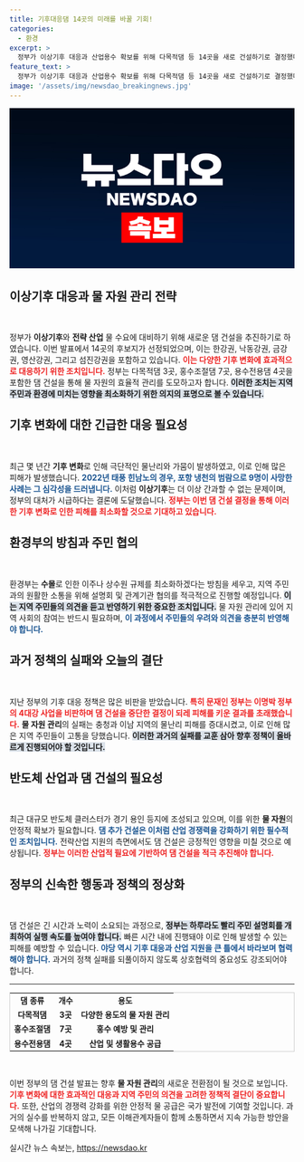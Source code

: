 ```yaml
---
title: 기후대응댐 14곳의 미래를 바꿀 기회!
categories:
  - 환경
excerpt: >
  정부가 이상기후 대응과 산업용수 확보를 위해 다목적댐 등 14곳을 새로 건설하기로 결정했다. 기후 변화로 인한 피해를 줄이기 위한 시급한 조치로, 과거 정책의 오류를 바로잡는 기회로 평가된다.
feature_text: >
  정부가 이상기후 대응과 산업용수 확보를 위해 다목적댐 등 14곳을 새로 건설하기로 결정했다. 기후 변화로 인한 피해를 줄이기 위한 시급한 조치로, 과거 정책의 오류를 바로잡는 기회로 평가된다.
image: '/assets/img/newsdao_breakingnews.jpg'
---
```


<p><img src="/assets/img/newsdao_breakingnews.jpg" alt="koreaapp 속보" /></p>

<h2 data-ke-size="size26">이상기후 대응과 물 자원 관리 전략</h2>

<p data-ke-size="size16">&nbsp;</p>

<p>정부가 <strong>이상기후</strong>와 <strong>전략 산업</strong> 물 수요에 대비하기 위해 새로운 댐 건설을 추진하기로 하였습니다. 이번 발표에서 14곳의 후보지가 선정되었으며, 이는 한강권, 낙동강권, 금강권, 영산강권, 그리고 섬진강권을 포함하고 있습니다. <b><span style="color: #ee2323;">이는 다양한 기후 변화에 효과적으로 대응하기 위한 조치입니다.</span></b> 정부는 다목적댐 3곳, 홍수조절댐 7곳, 용수전용댐 4곳을 포함한 댐 건설을 통해 물 자원의 효율적 관리를 도모하고자 합니다. <b><span style="background-color: #21538527;">이러한 조치는 지역 주민과 환경에 미치는 영향을 최소화하기 위한 의지의 표명으로 볼 수 있습니다.</span></b> </p>

<h2 data-ke-size="size26">기후 변화에 대한 긴급한 대응 필요성</h2>

<p data-ke-size="size16">&nbsp;</p>

<p>최근 몇 년간 <strong>기후 변화</strong>로 인해 극단적인 물난리와 가뭄이 발생하였고, 이로 인해 많은 피해가 발생했습니다. <b><span style="color: #1a5490;">2022년 태풍 힌남노의 경우, 포항 냉천의 범람으로 9명이 사망한 사례는 그 심각성을 드러냅니다.</span></b> 이처럼 <strong>이상기후</strong>는 더 이상 간과할 수 없는 문제이며, 정부의 대처가 시급하다는 결론에 도달했습니다. <b><span style="color: #ee2323;">정부는 이번 댐 건설 결정을 통해 이러한 기후 변화로 인한 피해를 최소화할 것으로 기대하고 있습니다.</span></b> </p>

<h2 data-ke-size="size26">환경부의 방침과 주민 협의</h2>

<p data-ke-size="size16">&nbsp;</p>

<p>환경부는 <strong>수몰</strong>로 인한 이주나 상수원 규제를 최소화하겠다는 방침을 세우고, 지역 주민과의 원활한 소통을 위해 설명회 및 관계기관 협의를 적극적으로 진행할 예정입니다. <b><span style="background-color: #21538527;">이는 지역 주민들의 의견을 듣고 반영하기 위한 중요한 조치입니다.</span></b> 물 자원 관리에 있어 지역 사회의 참여는 반드시 필요하며, <b><span style="color: #1a5490;">이 과정에서 주민들의 우려와 의견을 충분히 반영해야 합니다.</span></b> </p>

<h2 data-ke-size="size26">과거 정책의 실패와 오늘의 결단</h2>

<p data-ke-size="size16">&nbsp;</p>

<p>지난 정부의 기후 대응 정책은 많은 비판을 받았습니다. <b><span style="color: #ee2323;">특히 문재인 정부는 이명박 정부의 4대강 사업을 비판하며 댐 건설을 중단한 결정이 되레 피해를 키운 결과를 초래했습니다.</span></b> <strong>물 자원 관리</strong>의 실패는 충청과 이남 지역의 물난리 피해를 증대시켰고, 이로 인해 많은 지역 주민들이 고통을 당했습니다. <b><span style="background-color: #21538527;">이러한 과거의 실패를 교훈 삼아 향후 정책이 올바르게 진행되어야 할 것입니다.</span></b></p>

<h2 data-ke-size="size26">반도체 산업과 댐 건설의 필요성</h2>

<p data-ke-size="size16">&nbsp;</p>

<p>최근 대규모 반도체 클러스터가 경기 용인 등지에 조성되고 있으며, 이를 위한 <strong>물 자원</strong>의 안정적 확보가 필요합니다. <b><span style="color: #1a5490;">댐 추가 건설은 이처럼 산업 경쟁력을 강화하기 위한 필수적인 조치입니다.</span></b> 전략산업 지원의 측면에서도 댐 건설은 긍정적인 영향을 미칠 것으로 예상됩니다. <b><span style="color: #ee2323;">정부는 이러한 산업적 필요에 기반하여 댐 건설을 적극 추진해야 합니다.</span></b> </p>

<h2 data-ke-size="size26">정부의 신속한 행동과 정책의 정상화</h2>

<p data-ke-size="size16">&nbsp;</p>

<p>댐 건설은 긴 시간과 노력이 소요되는 과정으로, <b><span style="background-color: #21538527;">정부는 하루라도 빨리 주민 설명회를 개최하여 실행 속도를 높여야 합니다.</span></b> 빠른 시간 내에 진행돼야 이로 인해 발생할 수 있는 피해를 예방할 수 있습니다. <b><span style="color: #1a5490;">야당 역시 기후 대응과 산업 지원을 큰 틀에서 바라보며 협력해야 합니다.</span></b> 과거의 정책 실패를 되풀이하지 않도록 상호협력의 중요성도 강조되어야 합니다. </p>

<hr>

<table style="width: 100%; border: 1px solid #ccc; border-collapse: collapse;">
    <tr>
        <td style="text-align: center; height: 17px;"><b>댐 종류</b></td>
        <td style="text-align: center; height: 17px;"><b>개수</b></td>
        <td style="text-align: center; height: 17px;"><b>용도</b></td>
    </tr>
    <tr>
        <td style="text-align: center; height: 17px;"><b>다목적댐</b></td>
        <td style="text-align: center; height: 17px;"><b>3곳</b></td>
        <td style="text-align: center; height: 17px;"><b>다양한 용도의 물 자원 관리</b></td>
    </tr>
    <tr>
        <td style="text-align: center; height: 17px;"><b>홍수조절댐</b></td>
        <td style="text-align: center; height: 17px;"><b>7곳</b></td>
        <td style="text-align: center; height: 17px;"><b>홍수 예방 및 관리</b></td>
    </tr>
    <tr>
        <td style="text-align: center; height: 17px;"><b>용수전용댐</b></td>
        <td style="text-align: center; height: 17px;"><b>4곳</b></td>
        <td style="text-align: center; height: 17px;"><b>산업 및 생활용수 공급</b></td>
    </tr>
</table>

<p data-ke-size="size16">&nbsp;</p>

<p>이번 정부의 댐 건설 발표는 향후 <strong>물 자원 관리</strong>의 새로운 전환점이 될 것으로 보입니다. <b><span style="color: #ee2323;">기후 변화에 대한 효과적인 대응과 지역 주민의 의견을 고려한 정책적 결단이 중요합니다.</span></b> 또한, 산업의 경쟁력 강화를 위한 안정적 물 공급은 국가 발전에 기여할 것입니다. 과거의 실수를 반복하지 않고, 모든 이해관계자들이 함께 소통하면서 지속 가능한 방안을 모색해 나가길 기대합니다.</p>
실시간 뉴스 속보는, <a href="https://newsdao.kr" rel="dofollow">https://newsdao.kr</a>


